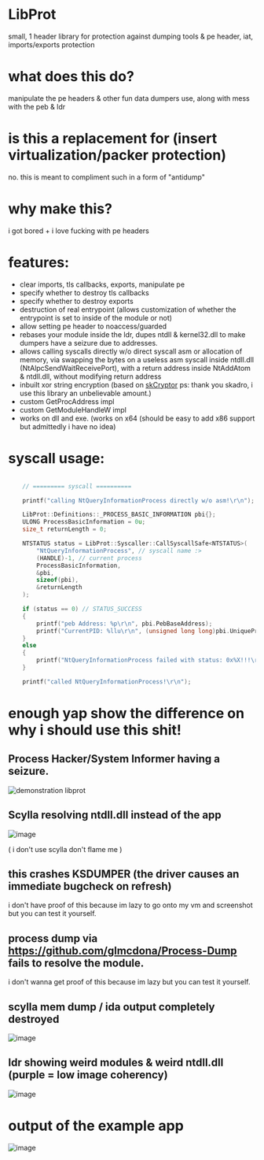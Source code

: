 # LibProt
small, 1 header library for protection against dumping tools &amp; pe header, iat, imports/exports protection


# what does this do?
manipulate the pe headers & other fun data dumpers use, along with mess with the peb & ldr

# is this a replacement for (insert virtualization/packer protection)
no. this is meant to compliment such in a form of "antidump"

# why make this?
i got bored + i love fucking with pe headers

# features:
- clear imports, tls callbacks, exports, manipulate pe
- specify whether to destroy tls callbacks
- specify whether to destroy exports
- destruction of real entrypoint (allows customization of whether the entrypoint is set to inside of the module or not)
- allow setting pe header to noaccess/guarded
- rebases your module inside the ldr, dupes ntdll & kernel32.dll to make dumpers have a seizure due to addresses.
- allows calling syscalls directly w/o direct syscall asm or allocation of memory, via swapping the bytes on a useless asm syscall inside ntdll.dll (NtAlpcSendWaitReceivePort), with a return address inside NtAddAtom & ntdll.dll, without modifying return address
- inbuilt xor string encryption (based on [skCryptor](https://github.com/skadro-official/skCrypter) ps: thank you skadro, i use this library an unbelievable amount.)
- custom GetProcAddress impl
- custom GetModuleHandleW impl
- works on dll and exe. (works on x64 (should be easy to add x86 support but admittedly i have no idea)


# syscall usage:
```cpp

    // ========= syscall ==========

    printf("calling NtQueryInformationProcess directly w/o asm!\r\n");

    LibProt::Definitions::_PROCESS_BASIC_INFORMATION pbi{};
    ULONG ProcessBasicInformation = 0u;
    size_t returnLength = 0;

    NTSTATUS status = LibProt::Syscaller::CallSyscallSafe<NTSTATUS>(
        "NtQueryInformationProcess", // syscall name :>
        (HANDLE)-1, // current process
        ProcessBasicInformation,
        &pbi,
        sizeof(pbi),
        &returnLength
    );

    if (status == 0) // STATUS_SUCCESS
    {
        printf("peb Address: %p\r\n", pbi.PebBaseAddress);
        printf("CurrentPID: %llu\r\n", (unsigned long long)pbi.UniqueProcessId);
    }
    else
    {
        printf("NtQueryInformationProcess failed with status: 0x%X!!!\r\n", status);
    }

    printf("called NtQueryInformationProcess!\r\n");
```

# enough yap show the difference on why i should use this shit!

## Process Hacker/System Informer having a seizure.
![demonstration libprot](https://github.com/user-attachments/assets/62830265-84c1-414a-979a-125ae30d46e3)

## Scylla resolving ntdll.dll instead of the app
![image](https://github.com/user-attachments/assets/56a5fd5f-cadb-4244-b963-2b5711572fa8)

( i don't use scylla don't flame me )

## this crashes KSDUMPER (the driver causes an immediate bugcheck on refresh)
i don't have proof of this because im lazy to go onto my vm and screenshot but you can test it yourself.

## process dump via https://github.com/glmcdona/Process-Dump fails to resolve the module.
i don't wanna get proof of this because im lazy but you can test it yourself.

## scylla mem dump / ida output completely destroyed
![image](https://github.com/user-attachments/assets/1d5a0a83-ab09-4b7e-9172-1c465b7b0f51)

## ldr showing weird modules & weird ntdll.dll (purple = low image coherency)
![image](https://github.com/user-attachments/assets/dd31f459-da26-4bcc-b7f1-ea98fa8714b6)

# output of the example app 
![image](https://github.com/user-attachments/assets/72a7ffb5-72a6-41a5-97d7-b7782ea99705)

